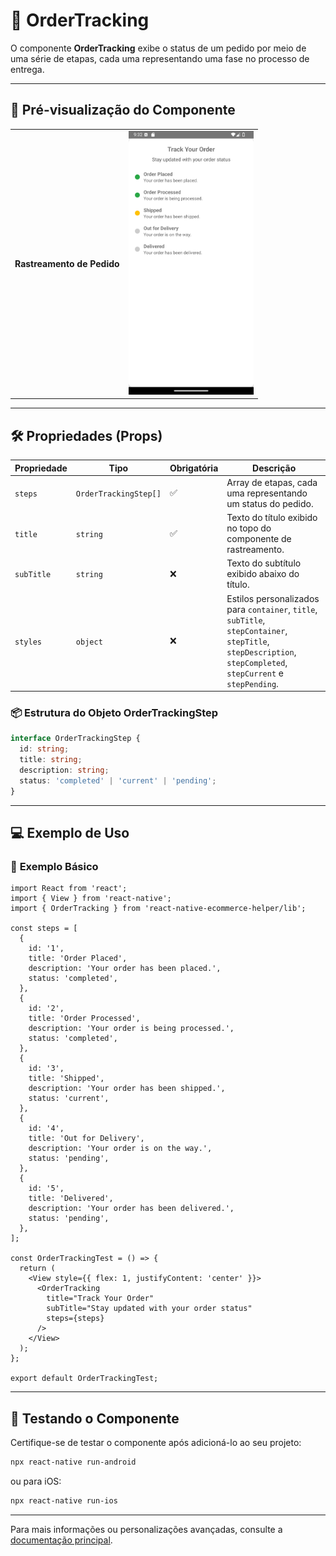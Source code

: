 # 🚚 **OrderTracking**

O componente **OrderTracking** exibe o status de um pedido por meio de uma série de etapas, cada uma representando uma fase no processo de entrega.

---

## 📸 **Pré-visualização do Componente**

<table>
  <tr>
    <td><strong>Rastreamento de Pedido</strong></td>
    <td><img src="../../Images/OrderTracking.png" alt="OrderTracking" width="200"/></td>
  </tr>
</table>

---

## 🛠️ **Propriedades (Props)**

| Propriedade   | Tipo                             | Obrigatória | Descrição                                                      |
|---------------|----------------------------------|-------------|----------------------------------------------------------------|
| `steps`       | `OrderTrackingStep[]`           | ✅          | Array de etapas, cada uma representando um status do pedido.   |
| `title`       | `string`                        | ✅          | Texto do título exibido no topo do componente de rastreamento. |
| `subTitle`    | `string`                        | ❌          | Texto do subtítulo exibido abaixo do título.                   |
| `styles`      | `object`                        | ❌          | Estilos personalizados para `container`, `title`, `subTitle`, `stepContainer`, `stepTitle`, `stepDescription`, `stepCompleted`, `stepCurrent` e `stepPending`. |

### 📦 **Estrutura do Objeto OrderTrackingStep**

```ts
interface OrderTrackingStep {
  id: string;
  title: string;
  description: string;
  status: 'completed' | 'current' | 'pending';
}
```

---

## 💻 **Exemplo de Uso**

### 📝 **Exemplo Básico**

```tsx
import React from 'react';
import { View } from 'react-native';
import { OrderTracking } from 'react-native-ecommerce-helper/lib';

const steps = [
  {
    id: '1',
    title: 'Order Placed',
    description: 'Your order has been placed.',
    status: 'completed',
  },
  {
    id: '2',
    title: 'Order Processed',
    description: 'Your order is being processed.',
    status: 'completed',
  },
  {
    id: '3',
    title: 'Shipped',
    description: 'Your order has been shipped.',
    status: 'current',
  },
  {
    id: '4',
    title: 'Out for Delivery',
    description: 'Your order is on the way.',
    status: 'pending',
  },
  {
    id: '5',
    title: 'Delivered',
    description: 'Your order has been delivered.',
    status: 'pending',
  },
];

const OrderTrackingTest = () => {
  return (
    <View style={{ flex: 1, justifyContent: 'center' }}>
      <OrderTracking
        title="Track Your Order"
        subTitle="Stay updated with your order status"
        steps={steps}
      />
    </View>
  );
};

export default OrderTrackingTest;
```
---

## 🧪 **Testando o Componente**

Certifique-se de testar o componente após adicioná-lo ao seu projeto:

```sh
npx react-native run-android
```

ou para iOS:

```sh
npx react-native run-ios
```

---

Para mais informações ou personalizações avançadas, consulte a [documentação principal](../../README.md).
